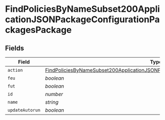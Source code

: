 # FindPoliciesByNameSubset200ApplicationJSONPackageConfigurationPackagesPackage


## Fields

| Field                                                                                                                                                                                                 | Type                                                                                                                                                                                                  | Required                                                                                                                                                                                              | Description                                                                                                                                                                                           | Example                                                                                                                                                                                               |
| ----------------------------------------------------------------------------------------------------------------------------------------------------------------------------------------------------- | ----------------------------------------------------------------------------------------------------------------------------------------------------------------------------------------------------- | ----------------------------------------------------------------------------------------------------------------------------------------------------------------------------------------------------- | ----------------------------------------------------------------------------------------------------------------------------------------------------------------------------------------------------- | ----------------------------------------------------------------------------------------------------------------------------------------------------------------------------------------------------- |
| `action`                                                                                                                                                                                              | [FindPoliciesByNameSubset200ApplicationJSONPackageConfigurationPackagesPackageAction](../../models/operations/findpoliciesbynamesubset200applicationjsonpackageconfigurationpackagespackageaction.md) | :heavy_minus_sign:                                                                                                                                                                                    | N/A                                                                                                                                                                                                   |                                                                                                                                                                                                       |
| `feu`                                                                                                                                                                                                 | *boolean*                                                                                                                                                                                             | :heavy_minus_sign:                                                                                                                                                                                    | N/A                                                                                                                                                                                                   |                                                                                                                                                                                                       |
| `fut`                                                                                                                                                                                                 | *boolean*                                                                                                                                                                                             | :heavy_minus_sign:                                                                                                                                                                                    | N/A                                                                                                                                                                                                   |                                                                                                                                                                                                       |
| `id`                                                                                                                                                                                                  | *number*                                                                                                                                                                                              | :heavy_minus_sign:                                                                                                                                                                                    | N/A                                                                                                                                                                                                   | 1                                                                                                                                                                                                     |
| `name`                                                                                                                                                                                                | *string*                                                                                                                                                                                              | :heavy_minus_sign:                                                                                                                                                                                    | N/A                                                                                                                                                                                                   | Firefox.dmg                                                                                                                                                                                           |
| `updateAutorun`                                                                                                                                                                                       | *boolean*                                                                                                                                                                                             | :heavy_minus_sign:                                                                                                                                                                                    | N/A                                                                                                                                                                                                   |                                                                                                                                                                                                       |